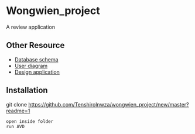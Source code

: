 # Wongwien_project
A review application

    
## Other Resource

 - [Database schema ](https://lucid.app/lucidchart/8d838fc6-5d8a-4b3e-9d20-9b8d56ea4cc6/edit?invitationId=inv_3f74251a-f5d3-4856-a663-c04fe1ab3a4e&page=0_0#)
 - [User diagram](https://app.diagrams.net/#G1-ajtoXpXBFXDGeBRvJx0KSLDIfkGAgwM)
 - [Design application]( https://www.figma.com/file/Nw5QkttxrfBfIimCrSC5fS/Cmu-life-application?node-id=0%3A1)

## Installation

git clone https://github.com/Tenshirolnwza/wongwien_project/new/master?readme=1

```bash
open inside folder
run AVD
```
